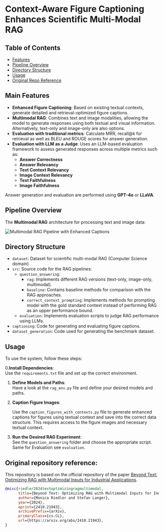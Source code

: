 # Context-Aware Figure Captioning Enhances Scientific Multi-Modal RAG

## Table of Contents

- [Features](#features)
- [Pipeline Overview](#pipeline-overview)
- [Directory Structure](#directory-structure)
- [Usage](#usage)
- [Original Repo Reference](#og-repo-reference)


## Main Features

- **Enhanced Figure Captioning**: Based on existing textual contexts, generate detailed and retrieval-optimized figure captions.
- **Multimodal RAG**: Combines text and image modalities, allowing the model to generate responses using both textual and visual information. Alternatively, text-only and image-only are also options.
- **Evaluation with traditional metrics**: Calculate MRR, recall@k for retrieval as well as BLEU and ROUGE scores for answer generation.
- **Evaluation with LLM as a Judge**: Uses an LLM-based evaluation framework to assess generated responses across multiple metrics such as:
  - **Answer Correctness**
  - **Answer Relevancy**
  - **Text Context Relevancy**
  - **Image Context Relevancy**
  - **Text Faithfulness**
  - **Image Faithfulness**

Answer generation and evaluation are performed using **GPT-4o** or **LLaVA**.


## Pipeline Overview

The **Multimodal RAG** architecture for processing text and image data: 


   ![Multimodal RAG Pipeline with Enhanced Captions](img/pipeline.png)


## Directory Structure

- `dataset`: Dataset for scientific multi-modal RAG (Computer Science domain)
- `src`: Source code for the RAG pipelines:
  - `question_answering`:
    - `rag`: Implements different RAG versions (text-only, image-only, multimodal).
    - `baseline`: Contains baseline methods for comparison with the RAG approaches.
    - `correct_context_prompting`: Implements methods for prompting model with the gold standard context instead of performing RAG as an upper performance bound.
  - `evaluation`: Implements evaluation scripts to judge RAG performance using LLMs.
- `captioning`: Code for generating and evaluating figure captions.
- `dataset_generation`: Code used for generating the benchmark dataset.

## Usage

To use the system, follow these steps:

0.**Install Dependencies**:  
   Use the `requirements.txt` file and set up the correct environment.

1. **Define Models and Paths**:  
   Have a look at the `rag_env.py` file and define your desired models and paths.

2. **Caption Figure Images**:
   
   Use the `caption_figures_with_contexts.py` file to generate enhanced captions for figures using textual context and save into the correct data structure. This requires access to the figure images and necessary textual context.
   
3. **Run the Desired RAG Experiment**:  
   See the `question_answering` folder and choose the appropriate script. Same for Evaluation see `evaluation`.


## Original repository reference:

This repository is based on the official repository of the paper [Beyond Text: Optimizing RAG with Multimodal Inputs for Industrial Applications](https://arxiv.org/abs/2410.21943). 

```bibtex
@misc{riedler2024textoptimizingragmultimodal,
      title={Beyond Text: Optimizing RAG with Multimodal Inputs for Industrial Applications}, 
      author={Monica Riedler and Stefan Langer},
      year={2024},
      eprint={2410.21943},
      archivePrefix={arXiv},
      primaryClass={cs.CL},
      url={https://arxiv.org/abs/2410.21943}, 
}
```